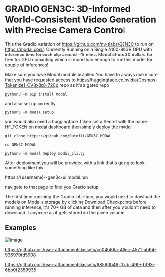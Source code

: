 # GRADIO GEN3C: 3D-Informed World-Consistent Video Generation with Precise Camera Control

This the Gradio variation of https://github.com/nv-tlabs/GEN3C to run on https://modal.com/. Currently Running on a Single A100-80GB GPU 
with inference time for each clip around ~15 mins. Modal offers 30 dollars for free for GPU computing which is more than enough to run this
model for couple of inferences!

Make sure you have Modal module installed
You have to always make sure that you have requested access to https://huggingface.co/nvidia/Cosmos-Tokenize1-CV8x8x8-720p repo as it's a gated repo
```
python3 -m pip install Modal
```

and also set up correctly

```
python3 -m modal setup
```

you would also need a huggingface Token set a Secret with the name HF_TOKEN on modal dashboard then simply deploy the model

```
git clone https://github.com/OutofAi/GEN3C-MODAL
```

```
cd GEN3C-MODAL
```

```
python3 -m modal deploy modal_cli.py
```
After deployment you will be provided with a link that's going to look something like this 

https://{username}--gen3c-ui.modal.run

navigate to that page to find you Gradio setup

The first time runnning the Gradio interface, you would need to dowload the models on Modal's storage by clicking Download Checkpoints
before running inference, it's 70+ GB of data and then after you wouldn't need to download it anymore as it gets stored on the given volume

## Examples


![image](https://github.com/user-attachments/assets/598f3e26-418d-48cd-b5d7-1cb25c39224b)


https://github.com/user-attachments/assets/ce04b86a-40ec-4571-ab94-936979fd5908

https://github.com/user-attachments/assets/98590b46-f0cb-49fe-bf93-6bb0f2359935




